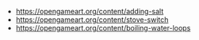 * https://opengameart.org/content/adding-salt
* https://opengameart.org/content/stove-switch
* https://opengameart.org/content/boiling-water-loops
